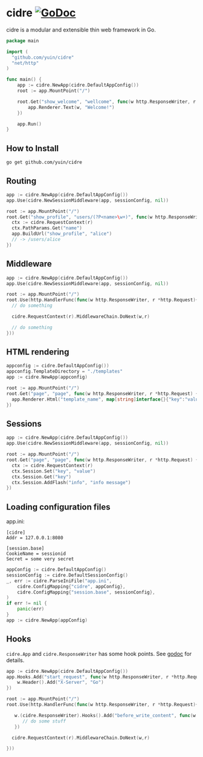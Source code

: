 # cidre [![GoDoc](https://godoc.org/github.com/yuin/cidre?status.svg)](http://godoc.org/github.com/yuin/cidre)

cidre is a modular and extensible thin web framework in Go.

~~~ go
package main

import (
  "github.com/yuin/cidre"
  "net/http"
)

func main() {
    app := cidre.NewApp(cidre.DefaultAppConfig())
    root := app.MountPoint("/")

    root.Get("show_welcome", "wellcome", func(w http.ResponseWriter, r *http.Request) {
        app.Renderer.Text(w, "Welcome!")
    })

    app.Run()
}
~~~

## How to Install

~~~
go get github.com/yuin/cidre
~~~

## Routing

~~~ go
app := cidre.NewApp(cidre.DefaultAppConfig())
app.Use(cidre.NewSessionMiddleware(app, sessionConfig, nil))

root := app.MountPoint("/")
root.Get("show_profile", "users/(?P<name>\w+)", func(w http.ResponseWriter, r *http.Request) {
  ctx := cidre.RequestContext(r)
  ctx.PathParams.Get("name")
  app.BuildUrl("show_profile", "alice") 
  // -> /users/alice
})

~~~

## Middleware

~~~ go
app := cidre.NewApp(cidre.DefaultAppConfig())
app.Use(cidre.NewSessionMiddleware(app, sessionConfig, nil))

root := app.MountPoint("/")
root.Use(http.HandlerFunc(func(w http.ResponseWriter, r *http.Request){
  // do something

  cidre.RequestContext(r).MiddlewareChain.DoNext(w,r)

  // do something
}))
~~~

## HTML rendering

~~~ go
appconfig := cidre.DefaultAppConfig())
appconfig.TemplateDirectory = "./templates"
app := cidre.NewApp(appconfig)

root := app.MountPoint("/")
root.Get("page", "page", func(w http.ResponseWriter, r *http.Request) {
  app.Renderer.Html("template_name", map[string]interface{}{"key":"value})
})
~~~

## Sessions

~~~ go
app := cidre.NewApp(cidre.DefaultAppConfig())
app.Use(cidre.NewSessionMiddleware(app, sessionConfig, nil))

root := app.MountPoint("/")
root.Get("page", "page", func(w http.ResponseWriter, r *http.Request) {
  ctx := cidre.RequestContext(r)
  ctx.Session.Set("key", "value")
  ctx.Session.Get("key")
  ctx.Session.AddFlash("info", "info message")
})
~~~

## Loading configuration files

app.ini:
~~~
[cidre]
Addr = 127.0.0.1:8080

[session.base]
CookieName = sessionid
Secret = some very secret
~~~

~~~ go
appConfig := cidre.DefaultAppConfig()
sessionConfig := cidre.DefaultSessionConfig()
_, err := cidre.ParseIniFile("app.ini",
	cidre.ConfigMapping{"cidre", appConfig},
	cidre.ConfigMapping{"session.base", sessionConfig},
)
if err != nil {
	panic(err)
}
app := cidre.NewApp(appConfig)
~~~

## Hooks

`cidre.App` and `cidre.ResponseWriter` has some hook points. See [godoc](http://godoc.org/github.com/yuin/cidre) for details.

~~~ go
app := cidre.NewApp(cidre.DefaultAppConfig())
app.Hooks.Add("start_request", func(w http.ResponseWriter, r *http.Request, data interface{}) {
	w.Header().Add("X-Server", "Go")
})

root := app.MountPoint("/")
root.Use(http.HandlerFunc(func(w http.ResponseWriter, r *http.Request){

   w.(cidre.ResponseWriter).Hooks().Add("before_write_content", func(w http.ResponseWriter, rnil *http.Request, datanil interface{}) {
      // do some stuff
   })

  cidre.RequestContext(r).MiddlewareChain.DoNext(w,r)

}))
~~~
